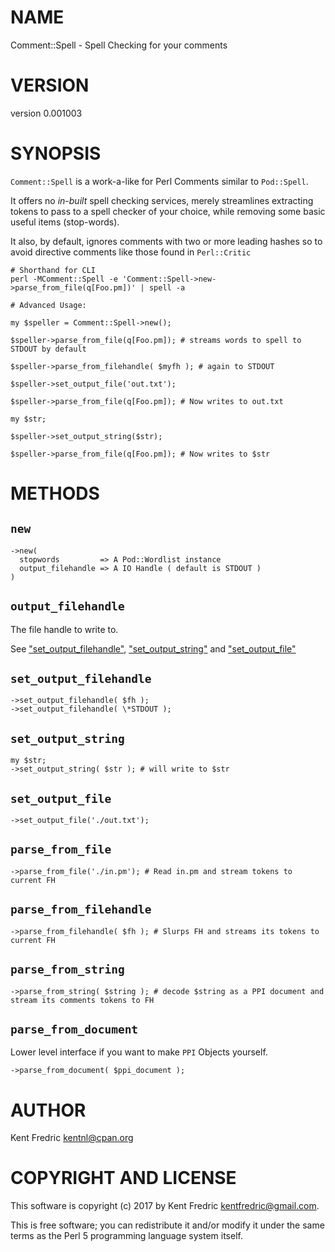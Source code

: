 # NAME

Comment::Spell - Spell Checking for your comments

# VERSION

version 0.001003

# SYNOPSIS

`Comment::Spell` is a work-a-like for Perl Comments similar to `Pod::Spell`.

It offers no _in-built_ spell checking services, merely streamlines extracting tokens
to pass to a spell checker of your choice, while removing some basic useful items (stop-words).

It also, by default, ignores comments with two or more leading hashes so to avoid directive comments
like those found in `Perl::Critic`

    # Shorthand for CLI
    perl -MComment::Spell -e 'Comment::Spell->new->parse_from_file(q[Foo.pm])' | spell -a

    # Advanced Usage:

    my $speller = Comment::Spell->new();

    $speller->parse_from_file(q[Foo.pm]); # streams words to spell to STDOUT by default

    $speller->parse_from_filehandle( $myfh ); # again to STDOUT

    $speller->set_output_file('out.txt');

    $speller->parse_from_file(q[Foo.pm]); # Now writes to out.txt

    my $str;

    $speller->set_output_string($str);

    $speller->parse_from_file(q[Foo.pm]); # Now writes to $str

# METHODS

## `new`

    ->new(
      stopwords         => A Pod::Wordlist instance
      output_filehandle => A IO Handle ( default is STDOUT )
    )

## `output_filehandle`

The file handle to write to.

See ["set\_output\_filehandle"](#set_output_filehandle), ["set\_output\_string"](#set_output_string) and ["set\_output\_file"](#set_output_file)

## `set_output_filehandle`

    ->set_output_filehandle( $fh );
    ->set_output_filehandle( \*STDOUT );

## `set_output_string`

    my $str;
    ->set_output_string( $str ); # will write to $str

## `set_output_file`

    ->set_output_file('./out.txt');

## `parse_from_file`

    ->parse_from_file('./in.pm'); # Read in.pm and stream tokens to current FH

## `parse_from_filehandle`

    ->parse_from_filehandle( $fh ); # Slurps FH and streams its tokens to current FH

## `parse_from_string`

    ->parse_from_string( $string ); # decode $string as a PPI document and stream its comments tokens to FH

## `parse_from_document`

Lower level interface if you want to make `PPI` Objects yourself.

    ->parse_from_document( $ppi_document );

# AUTHOR

Kent Fredric <kentnl@cpan.org>

# COPYRIGHT AND LICENSE

This software is copyright (c) 2017 by Kent Fredric <kentfredric@gmail.com>.

This is free software; you can redistribute it and/or modify it under
the same terms as the Perl 5 programming language system itself.
